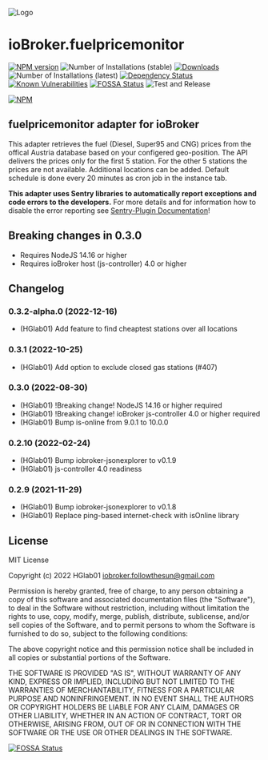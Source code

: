 ![Logo](admin/fuelpricemonitor.png)
# ioBroker.fuelpricemonitor

[![NPM version](http://img.shields.io/npm/v/iobroker.fuelpricemonitor.svg)](https://www.npmjs.com/package/iobroker.fuelpricemonitor)
![Number of Installations (stable)](http://iobroker.live/badges/fuelpricemonitor-stable.svg)
[![Downloads](https://img.shields.io/npm/dm/iobroker.fuelpricemonitor.svg)](https://www.npmjs.com/package/iobroker.fuelpricemonitor)
![Number of Installations (latest)](http://iobroker.live/badges/fuelpricemonitor-installed.svg)
[![Dependency Status](https://img.shields.io/librariesio/release/npm/iobroker.fuelpricemonitor)](https://libraries.io/npm/iobroker.fuelpricemonitor)
[![Known Vulnerabilities](https://snyk.io/test/github/HGlab01/ioBroker.fuelpricemonitor/badge.svg)](https://snyk.io/test/github/HGlab01/ioBroker.fuelpricemonitor)
[![FOSSA Status](https://app.fossa.com/api/projects/git%2Bgithub.com%2FHGlab01%2FioBroker.fuelpricemonitor.svg?type=shield)](https://app.fossa.com/projects/git%2Bgithub.com%2FHGlab01%2FioBroker.fuelpricemonitor?ref=badge_shield)
![Test and Release](https://github.com/HGlab01/ioBroker.fuelpricemonitor/workflows/Test%20and%20Release/badge.svg)

[![NPM](https://nodei.co/npm/iobroker.fuelpricemonitor.png?downloads=true)](https://nodei.co/npm/iobroker.fuelpricemonitor/)

## fuelpricemonitor adapter for ioBroker
This adapter retrieves the fuel (Diesel, Super95 and CNG) prices from the offical Austria database based on your configered geo-position. The API delivers the prices only for the first 5 station. For the other 5 stations the prices are not available. Additional locations can be added.
Default schedule is done every 20 minutes as cron job in the instance tab.  

**This adapter uses Sentry libraries to automatically report exceptions and code errors to the developers.** For more details and for information how to disable the error reporting see [Sentry-Plugin Documentation](https://github.com/ioBroker/plugin-sentry#plugin-sentry)!

## Breaking changes in 0.3.0
* Requires NodeJS 14.16 or higher
* Requires ioBroker host (js-controller) 4.0 or higher

## Changelog
<!--
    Placeholder for the next version (at the beginning of the line):
    ### __WORK IN PROGRESS__
-->
### 0.3.2-alpha.0 (2022-12-16)
* (HGlab01) Add feature to find cheaptest stations over all locations

### 0.3.1 (2022-10-25)
* (HGlab01) Add option to exclude closed gas stations (#407)

### 0.3.0 (2022-08-30)
* (HGlab01) !Breaking change! NodeJS 14.16 or higher required
* (HGlab01) !Breaking change! ioBroker js-controller 4.0 or higher required
* (HGlab01) Bump is-online from 9.0.1 to 10.0.0

### 0.2.10 (2022-02-24)
* (HGlab01) Bump iobroker-jsonexplorer to v0.1.9
* (HGlab01) js-controller 4.0 readiness

### 0.2.9 (2021-11-29)
* (HGlab01) Bump iobroker-jsonexplorer to v0.1.8
* (HGlab01) Replace ping-based internet-check with isOnline library

## License
MIT License

Copyright (c) 2022 HGlab01 <iobroker.followthesun@gmail.com>

Permission is hereby granted, free of charge, to any person obtaining a copy
of this software and associated documentation files (the "Software"), to deal
in the Software without restriction, including without limitation the rights
to use, copy, modify, merge, publish, distribute, sublicense, and/or sell
copies of the Software, and to permit persons to whom the Software is
furnished to do so, subject to the following conditions:

The above copyright notice and this permission notice shall be included in all
copies or substantial portions of the Software.

THE SOFTWARE IS PROVIDED "AS IS", WITHOUT WARRANTY OF ANY KIND, EXPRESS OR
IMPLIED, INCLUDING BUT NOT LIMITED TO THE WARRANTIES OF MERCHANTABILITY,
FITNESS FOR A PARTICULAR PURPOSE AND NONINFRINGEMENT. IN NO EVENT SHALL THE
AUTHORS OR COPYRIGHT HOLDERS BE LIABLE FOR ANY CLAIM, DAMAGES OR OTHER
LIABILITY, WHETHER IN AN ACTION OF CONTRACT, TORT OR OTHERWISE, ARISING FROM,
OUT OF OR IN CONNECTION WITH THE SOFTWARE OR THE USE OR OTHER DEALINGS IN THE
SOFTWARE.


[![FOSSA Status](https://app.fossa.com/api/projects/git%2Bgithub.com%2FHGlab01%2FioBroker.fuelpricemonitor.svg?type=large)](https://app.fossa.com/projects/git%2Bgithub.com%2FHGlab01%2FioBroker.fuelpricemonitor?ref=badge_large)
